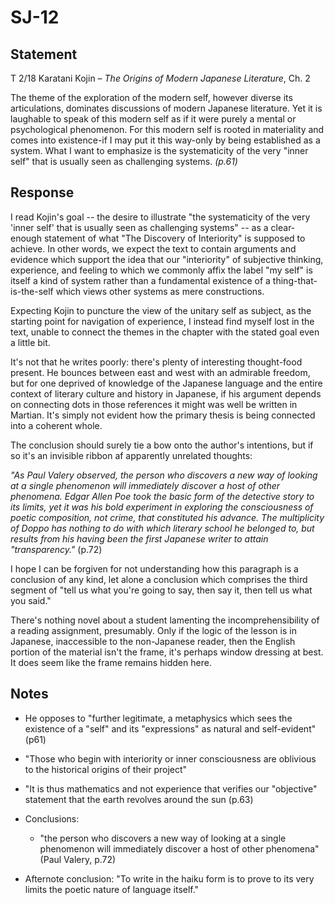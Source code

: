 # SJ-12

## Statement

T 2/18 Karatani Kojin – *The Origins of Modern Japanese Literature*, Ch. 2

The theme of the exploration of the modern self, however diverse its articulations, dominates discussions of modern Japanese literature. Yet it is laughable to speak of this modern self as if it were purely a mental or psychological phenomenon. For this modern self is rooted in materiality and comes into existence-if I may put it this way-only by being established as a system. What I want to emphasize is the systematicity of the very "inner self" that is usually seen as challenging systems.
*(p.61)*

## Response

I read Kojin's goal -- the desire to illustrate "the systematicity of the very 'inner self' that is usually seen as challenging systems" -- as a clear-enough statement of what "The Discovery of Interiority" is supposed to achieve.  In other words, we expect the text to contain arguments and evidence which support the idea that our "interiority" of subjective thinking, experience, and feeling to which we commonly affix the label "my self" is itself a kind of system rather than a fundamental existence of a thing-that-is-the-self which views other systems as mere constructions.

Expecting Kojin to puncture the view of the unitary self as subject, as the starting point for navigation of experience, I instead find myself lost in the text, unable to connect the themes in the chapter with the stated goal even a little bit.

It's not that he writes poorly: there's plenty of interesting thought-food present.  He bounces between east and west with an admirable freedom, but for one deprived of knowledge of the Japanese language and the entire context of literary culture and history in Japanese, if his argument depends on connecting dots in those references it might was well be written in Martian.  It's simply not evident how the primary thesis is being connected into a coherent whole.

The conclusion should surely tie a bow onto the author's intentions, but if so it's an invisible ribbon af apparently unrelated thoughts:

*"As Paul Valery observed, the person who discovers a new way of looking at a single phenomenon will immediately discover a host of other phenomena. Edgar Allen Poe took the basic form of the detective story to its limits, yet it was his bold experiment in exploring the consciousness of poetic composition, not crime, that constituted his advance. The multiplicity of Doppo has nothing to do with which literary school he belonged to, but results from his having been the first Japanese writer to attain "transparency."* (p.72)

I hope I can be forgiven for not understanding how this paragraph is a conclusion of any kind, let alone a conclusion which comprises the third segment of "tell us what you're going to say, then say it, then tell us what you said."

There's nothing novel about a student lamenting the incomprehensibility of a reading assignment, presumably.  Only if the logic of the lesson is in Japanese, inaccessible to the non-Japanese reader, then the English portion of the material isn't the frame, it's perhaps window dressing at best.  It does seem like the frame remains hidden here.



## Notes

- He opposes to "further legitimate, a metaphysics which sees the existence of a "self" and its "expressions" as natural and self-evident" (p61)

- "Those who begin with interiority or inner consciousness are oblivious to the historical origins of their project"

- "It is thus mathematics and not experience that verifies our "objective" statement that the earth revolves around the sun (p.63)

- Conclusions:
   - "the person who discovers a new way of looking at a single phenomenon will immediately discover a host of other phenomena" (Paul Valery, p.72)

- Afternote conclusion: "To write in the haiku form is to prove to its very limits the poetic nature of language itself."

